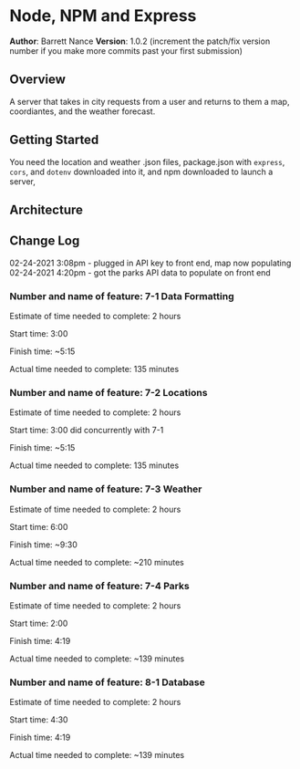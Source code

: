 
# Node, NPM and Express

**Author**: Barrett Nance
**Version**: 1.0.2 (increment the patch/fix version number if you make more commits past your first submission)

## Overview
<!-- Provide a high level overview of what this application is and why you are building it, beyond the fact that it's an assignment for this class. (i.e. What's your problem domain?) -->
A server that takes in city requests from a user and returns to them a map, coordiantes, and the weather forecast.

## Getting Started
<!-- What are the steps that a user must take in order to build this app on their own machine and get it running? -->
You need the location and weather .json  files, package.json with `express`, `cors`, and `dotenv` downloaded into it, and npm downloaded to launch a server,

## Architecture
<!-- Provide a detailed description of the application design. What technologies (languages, libraries, etc) you're using, and any other relevant design information. -->

## Change Log

02-24-2021 3:08pm - plugged in API key to front end, map now populating
02-24-2021 4:20pm - got the parks API data to populate on front end

### Number and name of feature: 7-1 Data Formatting

Estimate of time needed to complete: 2 hours

Start time: 3:00

Finish time: ~5:15

Actual time needed to complete: 135 minutes

### Number and name of feature: 7-2 Locations

Estimate of time needed to complete: 2 hours

Start time: 3:00 did concurrently with 7-1

Finish time: ~5:15

Actual time needed to complete: 135 minutes

### Number and name of feature: 7-3 Weather

Estimate of time needed to complete: 2 hours

Start time: 6:00

Finish time: ~9:30

Actual time needed to complete: ~210 minutes

### Number and name of feature: 7-4 Parks

Estimate of time needed to complete: 2 hours

Start time: 2:00

Finish time: 4:19

Actual time needed to complete: ~139 minutes

### Number and name of feature: 8-1 Database

Estimate of time needed to complete: 2 hours

Start time: 4:30

Finish time: 4:19

Actual time needed to complete: ~139 minutes
